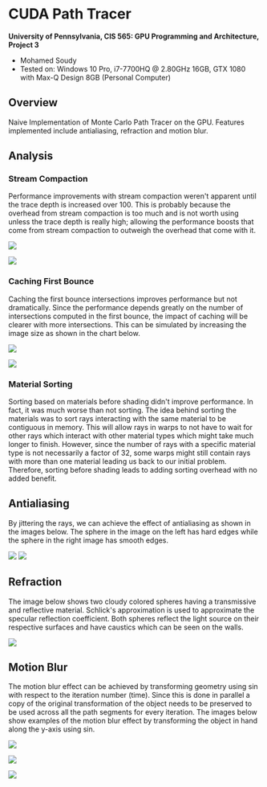 CUDA Path Tracer
================

**University of Pennsylvania, CIS 565: GPU Programming and Architecture, Project 3**

* Mohamed Soudy
* Tested on: Windows 10 Pro, i7-7700HQ @ 2.80GHz 16GB, GTX 1080 with Max-Q Design 8GB (Personal Computer)

## Overview

Naive Implementation of Monte Carlo Path Tracer on the GPU. Features implemented include antialiasing, refraction and motion blur. 

## Analysis

### Stream Compaction

Performance improvements with stream compaction weren't apparent until the trace depth is increased over 100. This is probably
because the overhead from stream compaction is too much and is not worth using unless the trace depth is really high; allowing the
performance boosts that come from stream compaction to outweigh the overhead that come with it.

![](img/compact_table.png)

![](img/compact_chart.png)

### Caching First Bounce

Caching the first bounce intersections improves performance but not dramatically. Since the performance depends greatly on the number of intersections
computed in the first bounce, the impact of caching will be clearer with more intersections. This can be simulated by increasing the image size as
shown in the chart below.

![](img/cache_table.png)

![](img/cache_chart.png)

### Material Sorting

Sorting based on materials before shading didn't improve performance. In fact, it was much worse than not sorting. The idea behind sorting the materials
was to sort rays interacting with the same material to be contiguous in memory. This will allow rays in warps to not have to wait for other rays which interact
with other material types which might take much longer to finish. However, since the number of rays with a specific material type is not necessarily a factor of 32,
some warps might still contain rays with more than one material leading us back to our initial problem. Therefore, sorting before shading leads to adding sorting
overhead with no added benefit.

## Antialiasing

By jittering the rays, we can achieve the effect of antialiasing as shown in the images below. The sphere in the image on the left has hard edges while the
sphere in the right image has smooth edges.

![](img/aliasing_1.png)
![](img/aliasing_2.png)

## Refraction

The image below shows two cloudy colored spheres having a transmissive and reflective material. Schlick's approximation is used to approximate the specular
reflection coefficient. Both spheres reflect the light source on their respective surfaces and have caustics which can be seen on the walls.

![](img/refraction_1.png)

## Motion Blur

The motion blur effect can be achieved by transforming geometry using sin with respect to the iteration number (time). Since this is done in parallel
a copy of the original transformation of the object needs to be preserved to be used across all the path segments for every iteration. 
The images below show examples of the motion blur effect by transforming the object in hand along the y-axis using sin.  

![](img/motion_blur_1.png)

![](img/motion_blur_2.png)

![](img/motion_blur_3.png)